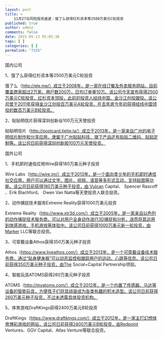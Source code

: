 ```yaml
---
layout: post
title: >
    11月27日风险投资速递：饿了么获得红杉资本等2500万美元C轮投资
published: true
author: admin
comments: false
date: 2015-05-13 05:05:38
tags: [ ]
categories: [ ]
permalink: "7155"
---
```



国内公司

1、饿了么获得红杉资本等2500万美元C轮投资

饿了么（http://ele.me/）成立于2008年，是一家在线订餐及外卖服务网站，目前覆盖商家超过2万家，用户数200万，日均订单量10万。该公司今天宣布获得2500万美元C轮投资，红杉资本领投，此前的投资人经纬中国、金沙江创投跟投。该公司曾于2011年获得金沙江创投百万美元A轮投资、在去年底今年初获得经纬中国领投的数百万美元B轮投资。

2、贴贴明信片获得深圳创新谷100万元天使投资

贴贴明信片（http://postcard.tietie.la/）成立于2013年，是一家来自广州的电子明信片制作和分享应用，隶属于广州贴贴科技，旗下产品还有贴贴二维码、贴贴定制等。该公司日前获得深圳创新股100万元天使投资。

国外公司

1、手机即时通信应用Wire获得180万美元种子投资

Wire Labs（http://wire.im/）成立于2013年，是一个面向青少年的手机即时通信社交应用，用户可以通过文字、图片、视频、语音等多形式互动，支持贴图等功能。该公司日前获得180万美元种子投资，由 Vulcan Capital、 Spencer Rascoff 、Erik Blachford、 Owen Van Natta等天使投资人联合投资。

2、动作捕捉技术服务Extreme Reality获得1000万美元投资

Extreme Reality（http://www.xtr3d.com/）成立于2005年，是一家来自以色列的动作捕捉技术服务商，可以对用户全身动作进行3D捕捉和分析，进而将其运用到体感游戏、手机游戏等体验中。该公司日前获得1000万美元新一轮投资，由Marker LLC等联合投资。

3、可穿戴设备Athos获得350万美元种子投资

Athos（https://www.liveathos.com/）成立于2013年，是一个可穿戴设备技术服务商，通过“贴身健身服”可以动态监控和跟踪用户的运动、心跳等信息。该公司日前获得350万美元种子投资，由The Social+Capital Partnership领投。

4、智能玩具ATOMS获得260万美元种子投资

ATOMS（http://myatoms.com/）成立于2012年，是一个内置了传感器、马达等设备的智能玩具，方便孩子们将其组装成为各类有趣的积木造型。该公司日前获得260万美元种子投资，不过未透露具体投资机构。

5、体育游戏DraftKings获得2400万美元B轮投资

DraftKings（https://www.draftkings.com/）成立于2012年，是一家主打幻想体育博彩游戏的网站，该公司日前获得2400万美元B轮投资，由Redpoint Ventures、GGV Capital、Atlas Venture等联合投资。